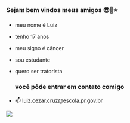 ### Sejam bem vindos meus amigos 😎💯⭐
- meu nome é Luiz
- tenho 17 anos
- meu signo é câncer
- sou estudante 
- quero ser tratorista

  ### você pôde entrar em contato comigo

- 📫 luiz.cezar.cruz@escola.pr.gov.br

![](https://media.tenor.com/hm9e4BgR4rMAAAAC/hi-hello.gif)
